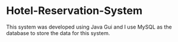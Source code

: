 # Hotel-Reservation-System
This system was developed using Java Gui and I use  MySQL as the database to store the data for this system.
